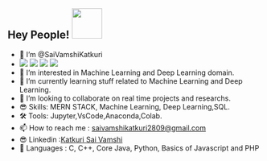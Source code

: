    ## Hey People! <span> <img src="https://i.pinimg.com/originals/b9/37/12/b9371273ae94a946e92074d1b9696680.gif" width="60" height="60" /> </span>
- 🤗 I’m @SaiVamshiKatkuri
-  <span> <img src="https://img.shields.io/badge/Python-3776AB?style=for-the-badge&logo=python&logoColor=white" /> <img src="https://img.shields.io/badge/HTML5-E34F26?style=for-the-badge&logo=html5&logoColor=white" />  <img src="https://img.shields.io/badge/CSS3-1572B6?style=for-the-badge&logo=css3&logoColor=white" /> <img src="https://img.shields.io/badge/JavaScript-323330?style=for-the-badge&logo=javascript&logoColor=F7DF1E" />
- 👀 I’m interested in  Machine Learning and Deep Learning domain.
- 🌱 I’m currently learning stuff related to Machine Learning and Deep Learning.
- 💞️ I’m looking to collaborate on real time projects and researchs.
- 😎 Skills: MERN STACK, Machine Learning, Deep Learning,SQL.
- 🛠 Tools: Jupyter,VsCode,Anaconda,Colab.
- 📫 How to reach me : saivamshikatkuri2809@gmail.com
- 😎 Linkedin :[Katkuri Sai Vamshi](https://www.linkedin.com/in/katkuri-sai-vamshi-2209281a8/)
- 🧐 Languages : C, C++, Core Java, Python, Basics of Javascript and PHP


<!---
SaiVamshiKatkuri/SaiVamshiKatkuri is a ✨ special ✨ repository because its `README.md` (this file) appears on your GitHub profile.
You can click the Preview link to take a look at your changes.
--->
